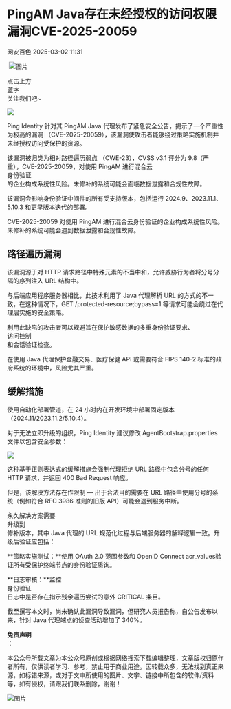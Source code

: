 #  PingAM Java存在未经授权的访问权限漏洞CVE-2025-20059   
 网安百色   2025-03-02 11:31  
  
 ![图片](https://mmbiz.qpic.cn/mmbiz_png/1QIbxKfhZo5lNbibXUkeIxDGJmD2Md5vK9ZGS15PBzhF8gRBMk6V7TXMVsSxyqn3vpLuXTg82nHzLRYicg7QtVJQ/640?wx_fmt=other&from=appmsg&wxfrom=5&wx_lazy=1&wx_co=1&tp=webp "")  
  
点击上方  
蓝字  
关注我们吧~  
  
![](https://mmbiz.qpic.cn/mmbiz_jpg/1QIbxKfhZo5Hd1ibJoj0gKPMS4jkFUTI1qwpfib8fMwLHbmFZXAFWibjdedNBiblETVoGaORUTwxTBGfYzxQib9XLuQ/640?wx_fmt=jpeg&from=appmsg "")  
  
  
Ping Identity 针对其 PingAM Java 代理发布了紧急安全公告，揭示了一个严重性为极高的漏洞 （CVE-2025-20059），该漏洞使攻击者能够绕过策略实施机制并未经授权访问受保护的资源。  
  
该漏洞被归类为相对路径遍历弱点 （CWE-23），CVSS v3.1 评分为 9.8（严重），CVE-2025-20059，对使用 PingAM 进行混合云  
身份验证  
的企业构成系统性风险。未修补的系统可能会面临数据泄露和合规性故障。  
  
该漏洞会影响身份验证中间件的所有受支持版本，包括运行 2024.9、2023.11.1、5.10.3 和更早版本迭代的部署。  
  
CVE-2025-20059 对使用 PingAM 进行混合云身份验证的企业构成系统性风险。未修补的系统可能会遇到数据泄露和合规性故障。  
## 路径遍历漏洞  
  
该漏洞源于对 HTTP 请求路径中特殊元素的不当中和，允许威胁行为者将分号分隔的序列注入 URL 结构中。  
  
与后端应用程序服务器相比，此技术利用了 Java 代理解析 URL 的方式的不一致，在这种情况下，GET /protected-resource;bypass=1 等请求可能会绕过在代理层实施的安全策略。  
  
利用此缺陷的攻击者可以规避旨在保护敏感数据的多重身份验证要求、  
访问控制  
和会话验证检查。  
  
在使用 Java 代理保护金融交易、医疗保健 API 或需要符合 FIPS 140-2 标准的政府系统的环境中，风险尤其严重。  
## 缓解措施  
  
使用自动化部署管道，在 24 小时内在开发环境中部署固定版本 （2024.11/2023.11.2/5.10.4）。  
  
对于无法立即升级的组织，Ping Identity 建议修改 AgentBootstrap.properties 文件以包含安全参数：  
  
![](https://mmbiz.qpic.cn/mmbiz_png/1QIbxKfhZo5Hd1ibJoj0gKPMS4jkFUTI1R6t6UGEEMdxsPgxqDC4lHmVBnFp26eCINVpEdCoOt0WKe5dhtdeicpA/640?wx_fmt=png&from=appmsg "")  
  
  
这种基于正则表达式的缓解措施会强制代理拒绝 URL 路径中包含分号的任何 HTTP 请求，并返回 400 Bad Request 响应。  
  
但是，该解决方法存在作限制 — 出于合法目的需要在 URL 路径中使用分号的系统（例如符合 RFC 3986 准则的旧版 API）可能会遇到服务中断。  
  
永久解决方案需要  
升级到  
修补版本，其中 Java 代理的 URL 规范化过程与后端服务器的解释逻辑一致。升级后验证应包括：  
  
**策略实施测试：**使用 OAuth 2.0 范围参数和 OpenID Connect acr_values验证所有受保护终端节点的身份验证质询。  
  
**日志审核：**监控  
身份验证  
日志中是否存在指示残余遍历尝试的意外 CRITICAL 条目。  
  
截至撰写本文时，尚未确认此漏洞导致漏洞，但研究人员报告称，自公告发布以来，针对 Java 代理端点的侦查活动增加了 340%。  
  
**免责声明**  
：  
  
本公众号所载文章为本公众号原创或根据网络搜索下载编辑整理，文章版权归原作者所有，仅供读者学习、参考，禁止用于商业用途。因转载众多，无法找到真正来源，如标错来源，或对于文中所使用的图片、文字、链接中所包含的软件/资料等，如有侵权，请跟我们联系删除，谢谢！  
  
![图片](https://mmbiz.qpic.cn/mmbiz_jpg/1QIbxKfhZo5lNbibXUkeIxDGJmD2Md5vKicbNtIkdNvibicL87FjAOqGicuxcgBuRjjolLcGDOnfhMdykXibWuH6DV1g/640?wx_fmt=other&from=appmsg&wxfrom=5&wx_lazy=1&wx_co=1&tp=webp "")  
  
  
